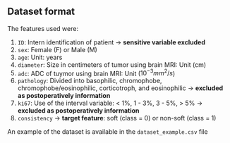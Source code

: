 ## **Dataset format**
The features used were:

1. `ID`: Intern identification of patient $\rightarrow$ **sensitive variable excluded**
2. `sex`: Female (F) or Male (M)
3. `age`: Unit: years
4. `diameter`: Size in centimeters of tumor using brain MRI: Unit (cm)
5. `adc`: ADC of tuymor using brain MRI: Unit ($10^{-3} mm^2/s$)
6. `pathology`: Divided into basophilic, chromophobe, chromophobe/eosinophilic, corticotroph, and eosinophilic $\rightarrow$ **excluded as postoperatively information**
7. `ki67`: Use of the interval variable: < 1%, 1 - 3%, 3 - 5%, > 5%  $\rightarrow$ **excluded as postoperatively information**
8. `consistency` $\rightarrow$ **target feature**: soft (class = 0) or non-soft (class = 1)

An example of the dataset is available in the `dataset_example.csv` file
